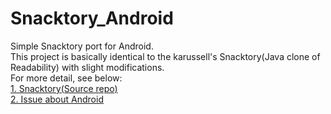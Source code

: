 # Snacktory_Android
Simple Snacktory port for Android.  
This project is basically identical to the karussell's Snacktory(Java clone of Readability) with slight modifications.  
For more detail, see below:  
[1. Snacktory(Source repo)](https://github.com/karussell/snacktory)  
[2. Issue about Android](https://github.com/karussell/snacktory/issues/36)
